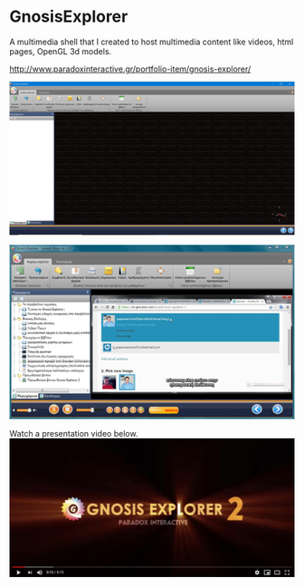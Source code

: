 # GnosisExplorer

A multimedia shell that I created to host multimedia content like videos, html pages, OpenGL 3d models. 

http://www.paradoxinteractive.gr/portfolio-item/gnosis-explorer/


![Image1](/pics/Screenshot_1.jpg)

![Image2](/pics/GnosisExplorer_v2.jpg)

Watch a presentation video below.
[<img src="/pics/Screenshot_2.jpg" >](https://youtu.be/nsKJGLMPJqI)
